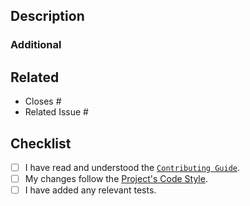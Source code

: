 <!--
  Ensure that the Pull Request title and commits follows our
  [Commit Message Guidelines](https://github.com/LatteSec/ctfjx/blob/main/CONTRIBUTING.md#commit-message-guidelines).

  Fill in the following fields with the appropriate information.
-->

## Description

### Additional

<!--Like if you need help writing tests etc.-->

## Related

- Closes #
- Related Issue #

## Checklist

- [ ] I have read and understood the [`Contributing Guide`](https://github.com/LatteSec/ctfjx/blob/main/CONTRIBUTING.md).
- [ ] My changes follow the [Project's Code Style](https://github.com/LatteSec/ctfjx/blob/main/.github/CODESTYLE.md).
- [ ] I have added any relevant tests.
